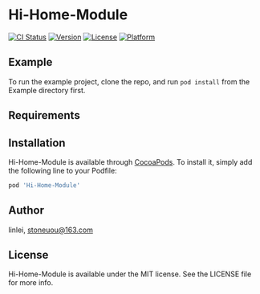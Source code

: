 # Hi-Home-Module

[![CI Status](https://img.shields.io/travis/linlei/Hi-Home-Module.svg?style=flat)](https://travis-ci.org/linlei/Hi-Home-Module)
[![Version](https://img.shields.io/cocoapods/v/Hi-Home-Module.svg?style=flat)](https://cocoapods.org/pods/Hi-Home-Module)
[![License](https://img.shields.io/cocoapods/l/Hi-Home-Module.svg?style=flat)](https://cocoapods.org/pods/Hi-Home-Module)
[![Platform](https://img.shields.io/cocoapods/p/Hi-Home-Module.svg?style=flat)](https://cocoapods.org/pods/Hi-Home-Module)

## Example

To run the example project, clone the repo, and run `pod install` from the Example directory first.

## Requirements

## Installation

Hi-Home-Module is available through [CocoaPods](https://cocoapods.org). To install
it, simply add the following line to your Podfile:

```ruby
pod 'Hi-Home-Module'
```

## Author

linlei, stoneuou@163.com

## License

Hi-Home-Module is available under the MIT license. See the LICENSE file for more info.
